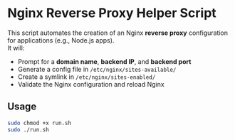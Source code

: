 # Nginx Reverse Proxy Helper Script

This script automates the creation of an Nginx **reverse proxy** configuration for applications (e.g., Node.js apps).  
It will:

- Prompt for a **domain name**, **backend IP**, and **backend port**  
- Generate a config file in `/etc/nginx/sites-available/`  
- Create a symlink in `/etc/nginx/sites-enabled/`  
- Validate the Nginx configuration and reload Nginx  

## Usage
```bash
sudo chmod +x run.sh
sudo ./run.sh
```
